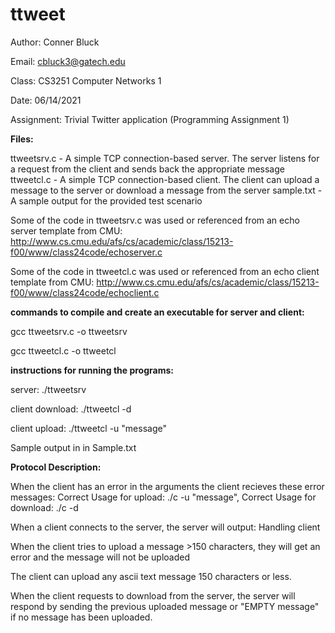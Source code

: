 # ttweet
Author: Conner Bluck

Email: cbluck3@gatech.edu

Class: CS3251 Computer Networks 1

Date: 06/14/2021

Assignment: Trivial Twitter application (Programming Assignment 1)


**Files:**

ttweetsrv.c - A simple TCP connection-based server. The server listens for a request from the client and sends back the appropriate message 
ttweetcl.c - A simple TCP connection-based client. The client can upload a message to the server or download a message from the server 
sample.txt - A sample output for the provided test scenario

Some of the code in ttweetsrv.c was used or referenced from an echo server template from CMU: http://www.cs.cmu.edu/afs/cs/academic/class/15213-f00/www/class24code/echoserver.c

Some of the code in ttweetcl.c was used or referenced from an echo client template from CMU: http://www.cs.cmu.edu/afs/cs/academic/class/15213-f00/www/class24code/echoclient.c


**commands to compile and create an executable for server and client:**

gcc ttweetsrv.c -o ttweetsrv

gcc ttweetcl.c -o ttweetcl


**instructions for running the programs:**

server: ./ttweetsrv <ServerPort>
  
client download: ./ttweetcl -d <ServerIP> <ServerPort>
  
client upload: ./ttweetcl -u <ServerIP> <ServerPort> "message"
  

Sample output in in Sample.txt

**Protocol Description:**
  
When the client has an error in the arguments the client recieves these error messages: Correct Usage for upload: ./c -u <ServerIP> <ServerPort> "message", Correct Usage for download: ./c -d <ServerIP> <ServerPort>
  
When a client connects to the server, the server will output: Handling client <IP>
  
When the client tries to upload a message >150 characters, they will get an error and the message will not be uploaded
  
The client can upload any ascii text message 150 characters or less.
  
When the client requests to download from the server, the server will respond by sending the previous uploaded message or "EMPTY message" if no message has been uploaded.




